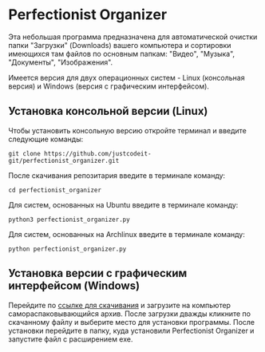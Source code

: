 # Perfectionist Organizer
Эта небольшая программа предназначена для автоматической очистки папки "Загрузки" (Downloads) вашего компьютера и сортировки имеющихся там файлов по основным папкам: "Видео", "Музыка", "Документы", "Изображения".

Имеется версия для двух операционных систем - Linux (консольная версия) и Windows (версия с графическим интерфейсом).

## Установка консольной версии (Linux)

Чтобы установить консольную версию откройте терминал и введите следующие команды:

    git clone https://github.com/justcodeit-git/perfectionist_organizer.git
После скачивания репозитария введите в терминале команду:

    cd perfectionist_organizer
Для систем, основанных на Ubuntu введите в терминале команду:     

    python3 perfectionist_organizer.py
Для систем, основанных на Archlinux введите в терминале команду:

    python perfectionist_organizer.py
## Установка версии с графическим интерфейсом (Windows)
Перейдите по [ссылке для скачивания](https://go-gl.com/nDH) и загрузите на компьютер самораспаковывающийся архив. После загрузки дважды кликните по скачанному файлу и выберите место для установки программы. После установки перейдите в папку, куда установили Perfectionist Organizer и запустите файл c расширением exe.

